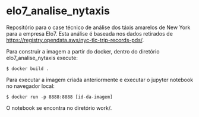 # elo7_analise_nytaxis
Repositório para o case técnico de análise dos táxis amarelos de New York para a empresa Elo7.
Esta análise é baseada nos dados retirados de https://registry.opendata.aws/nyc-tlc-trip-records-pds/.


Para construir a imagem a partir do docker, dentro do diretório elo7\_analise\_nytaxis execute: 
    
    $ docker build .
    
Para executar a imagem criada anteriormente e executar o jupyter notebook no navegador local:

    $ docker run -p 8888:8888 [id-da-imagem]

O notebook se encontra no diretório work/.
